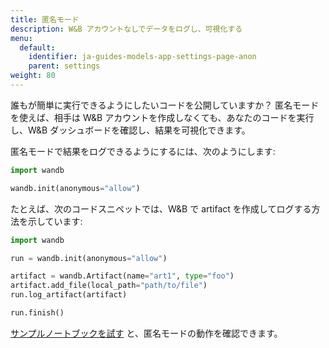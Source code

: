 ```yaml
---
title: 匿名モード
description: W&B アカウントなしでデータをログし、可視化する
menu:
  default:
    identifier: ja-guides-models-app-settings-page-anon
    parent: settings
weight: 80
---
```


誰もが簡単に実行できるようにしたいコードを公開していますか？ 匿名モードを使えば、相手は W&B アカウントを作成しなくても、あなたのコードを実行し、W&B ダッシュボードを確認し、結果を可視化できます。

匿名モードで結果をログできるようにするには、次のようにします:

```python
import wandb

wandb.init(anonymous="allow")
```

たとえば、次のコードスニペットでは、W&B で artifact を作成してログする方法を示しています:

```python
import wandb

run = wandb.init(anonymous="allow")

artifact = wandb.Artifact(name="art1", type="foo")
artifact.add_file(local_path="path/to/file")
run.log_artifact(artifact)

run.finish()
```

[サンプルノートブックを試す](https://colab.research.google.com/drive/1nQ3n8GD6pO-ySdLlQXgbz4wA3yXoSI7i) と、匿名モードの動作を確認できます。